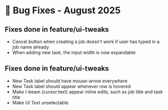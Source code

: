 # 🐞 Bug Fixes - August 2025

## Fixes done in feature/ui-tweaks

- Cancel button when creating a job doesn't work if user has typed in a job name already
- When adding new task, the input width is now expandable

## Fixes done in feature/ui-tweaks

- New Task label should have mouse-arrow everywhere
- New Task label should appear whenever row is hovered
- Make I-beam (cursor:text) appear inline edits, such as job title and task title
- Make UI Text unselectable
